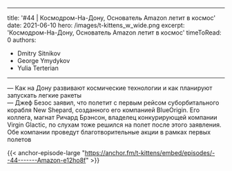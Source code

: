 
---
title: '#44 | Космодром-На-Дону, Основатель Amazon летит в космос'
date: 2021-06-10
hero: /images/t-kittens_w_wide.png
excerpt: 'Космодром-На-Дону, Основатель Amazon летит в космос'
timeToRead: 0
authors:
  - Dmitry Sitnikov
  - George Ymydykov
  - Yulia Terterian
---

— Как на Дону развивают космические технологии и как планируют запускать легкие ракеты<br/>
— Джеф Безос заявил, что полетит с первым рейсом суборбитального корабля New Shepard, созданного его компанией BlueOrigin. Его коллега, магнат Ричард Брэнсон, владелец конкурирующей компании Virgin Glactic, по слухам тоже решился на полет после этого заявления. Обе компании проведут благотворительные акции в рамках первых полетов

{{< anchor-episode-large "https://anchor.fm/t-kittens/embed/episodes/--44-------Amazon-e12ho8f" >}}
